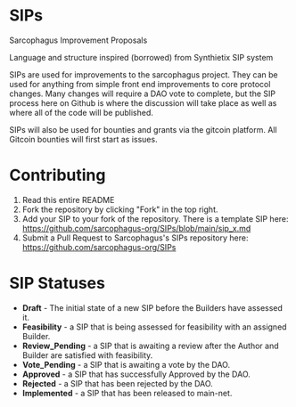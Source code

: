 # SIPs
Sarcophagus Improvement Proposals

Language and structure inspired (borrowed) from Synthietix SIP system

SIPs are used for improvements to the sarcophagus project. They can be used for anything from simple front end improvements to core protocol changes. Many changes will require a DAO vote to complete, but the SIP process here on Github is where the discussion will take place as well as where all of the code will be published. 

SIPs will also be used for bounties and grants via the gitcoin platform. All Gitcoin bounties will first start as issues.

# Contributing

1. Read this entire README
2. Fork the repository by clicking "Fork" in the top right.
3. Add your SIP to your fork of the repository. There is a template SIP here: https://github.com/sarcophagus-org/SIPs/blob/main/sip_x.md
4. Submit a Pull Request to Sarcophagus's SIPs repository here: https://github.com/sarcophagus-org/SIPs

# SIP Statuses

- **Draft** - The initial state of a new SIP before the Builders have assessed it.
- **Feasibility** - a SIP that is being assessed for feasibility with an assigned Builder.
- **Review_Pending** - a SIP that is awaiting a review after the Author and Builder are satisfied with feasibility.
- **Vote_Pending** - a SIP that is awaiting a vote by the DAO.
- **Approved** - a SIP that has successfully Approved by the DAO.
- **Rejected** - a SIP that has been rejected by the DAO.
- **Implemented** - a SIP that has been released to main-net.


